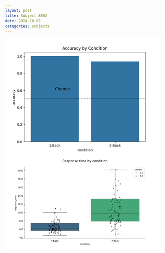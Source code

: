 ```yaml
---
layout: post
title: Subject 8002
date: 2024-10-02
categories: subjects
---
```


![](data/8002/run-1/8002_ATS_acc.png)
![](data/8002/run-1/8002_ATS_rt.png)
